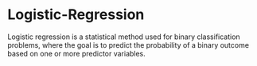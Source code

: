 # Logistic-Regression
<p>Logistic regression is a statistical method used for binary classification problems, where the goal is to predict the probability of a binary outcome based on one or more predictor variables. </p>
